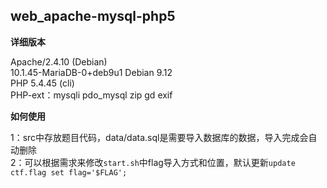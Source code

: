 ## web_apache-mysql-php5

**详细版本**

Apache/2.4.10 (Debian)  
10.1.45-MariaDB-0+deb9u1 Debian 9.12  
PHP 5.4.45 (cli)  
PHP-ext：mysqli pdo_mysql zip gd exif

**如何使用**

1：src中存放题目代码，data/data.sql是需要导入数据库的数据，导入完成会自动删除  
2：可以根据需求来修改`start.sh`中flag导入方式和位置，默认更新`update ctf.flag set flag='$FLAG';`

